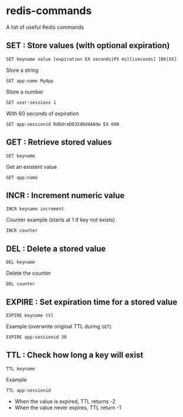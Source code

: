# redis-commands
A list of useful Redis commands 


## SET : Store values (with optional expiration)

`SET keyname value [expiration EX seconds|PX milliseconds] [NX|XX]`

Store a string

`SET app:name MyApp`

Store a number

`SET user:sessions 1`

With 60 seconds of expiration

`SET app:sessionid RdDdreDD324Dd4AAdw EX 600`

## GET : Retrieve stored values

`GET keyname`

Get an existent value

`GET app:name`

## INCR : Increment numeric value

`INCR keyname increment`

Counter example (starts at 1 if key not exists)

`INCR counter`

## DEL : Delete a stored value

`DEL keyname`

Delete the counter

`DEL counter`

## EXPIRE : Set expiration time for a stored value

`EXPIRE keyname ttl`

Example (overwrite original TTL during `SET`)

`EXPIRE app:sessionid 30`

## TTL : Check how long a key will exist 

`TTL keyname`

Example

`TTL app:sessionid` 

* When the value is expired, TTL returns -2
* When the value never expires, TTL return -1


